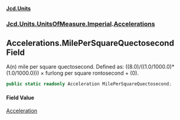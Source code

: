 #### [Jcd.Units](index.md 'index')
### [Jcd.Units.UnitsOfMeasure.Imperial](Jcd.Units.UnitsOfMeasure.Imperial.md 'Jcd.Units.UnitsOfMeasure.Imperial').[Accelerations](Accelerations.md 'Jcd.Units.UnitsOfMeasure.Imperial.Accelerations')

## Accelerations.MilePerSquareQuectosecond Field

A(n) mile per square quectosecond. Defined as: ((8.0)/((1.0/1000.0)*(1.0/1000.0))) × furlong per square rontosecond + (0).

```csharp
public static readonly Acceleration MilePerSquareQuectosecond;
```

#### Field Value
[Acceleration](Acceleration.md 'Jcd.Units.UnitTypes.Acceleration')